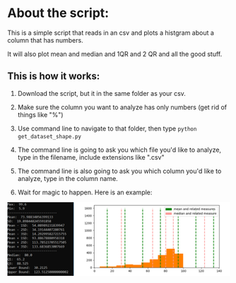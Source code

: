 # About the script:

This is a simple script that reads in an csv and plots a histgram about a column that has numbers.

It will also plot mean and median and 1QR and 2 QR and all the good stuff.

## This is how it works:

1. Download the script, but it in the same folder as your csv.

2. Make sure the column you want to analyze has only numbers (get rid of things like "%")

3. Use command line to navigate to that folder, then type `python get_dataset_shape.py`

4. The command line is going to ask you which file you'd like to analyze, type in the filename, include extensions like ".csv"

5. The command line is also going to ask you which column you'd like to analyze, type in the column name.

6. Wait for magic to happen. Here is an example:

![alt text](https://github.com/Weihua4455/Weihua4455.github.io/blob/master/WeChat%20Screenshot_20190211171528.png)
